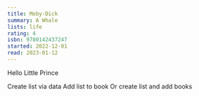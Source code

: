 ```yaml
---
title: Moby-Dick
summary: A Whale
lists: life
rating: 4
isbn: 9780142437247
started: 2022-12-01
read: 2023-01-12
---
```


Hello Little Prince

Create list via data
Add list to book
Or create list and add books
